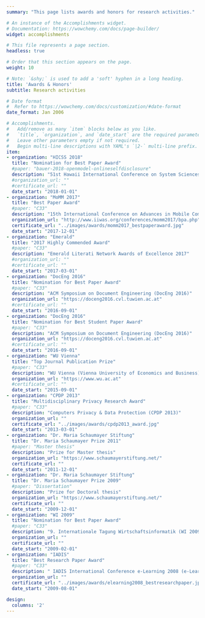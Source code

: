 ```yaml
---
summary: "This page lists awards and honors for research activities."  # Add a page description.

# An instance of the Accomplishments widget.
# Documentation: https://wowchemy.com/docs/page-builder/
widget: accomplishments

# This file represents a page section.
headless: true

# Order that this section appears on the page.
weight: 10

# Note: `&shy;` is used to add a 'soft' hyphen in a long heading.
title: 'Awards & Honors'
subtitle: Research activities

# Date format
#  Refer to https://wowchemy.com/docs/customization/#date-format
date_format: Jan 2006

# Accomplishments.
#   Add/remove as many `item` blocks below as you like.
#   `title`, `organization`, and `date_start` are the required parameters.
#   Leave other parameters empty if not required.
#   Begin multi-line descriptions with YAML's `|2-` multi-line prefix.
item:
- organization: "HICSS 2018"
  title: "Nomination for Best Paper Award"
  #paper: "bauer-2018-openmodel-onlineselfdisclosure"
  description: "51st Hawaii International Conference on System Sciences (HICSS 2018)"
  #organization_url: ""
  #certificate_url: ""
  date_start: "2018-01-01"
- organization: "MoMM 2017"
  title: "Best Paper Award"
  #paper: "C33"
  description: "15th International Conference on Advances in Mobile Computing & Multimedia"
  organization_url: "http://www.iiwas.org/conferences/momm2017/bpa.php"
  certificate_url: "../images/awards/momm2017_bestpaperaward.jpg"
  date_start: "2017-12-01"
- organization: "Emerald"
  title: "2017 Highly Commended Award"
  #paper: "C33"
  description: "Emerald Literati Network Awards of Excellence 2017"
  #organization_url: ""
  #certificate_url: ""
  date_start: "2017-03-01"
- organization: "DocEng 2016"
  title: "Nomination for Best Paper Award"
  #paper: "C33"
  description: "ACM Symposium on Document Engineering (DocEng 2016)"
  organization_url: "https://doceng2016.cvl.tuwien.ac.at"
  #certificate_url: ""
  date_start: "2016-09-01"
- organization: "DocEng 2016"
  title: "Nomination for Best Student Paper Award"
  #paper: "C33"
  description: "ACM Symposium on Document Engineering (DocEng 2016)"
  organization_url: "https://doceng2016.cvl.tuwien.ac.at"
  #certificate_url: ""
  date_start: "2016-09-01"
- organization: "WU Vienna"
  title: "Top Journal Publication Prize"
  #paper: "C33"
  description: "WU Vienna (Vienna University of Economics and Business)"
  organization_url: "https://www.wu.ac.at"
  #certificate_url: ""
  date_start: "2015-09-01"
- organization: "CPDP 2013"
  title: "Multidisciplinary Privacy Research Award"
  #paper: "C33"
  description: "Computers Privacy & Data Protection (CPDP 2013)"
  organization_url: ""
  certificate_url: "../images/awards/cpdp2013_award.jpg"
  date_start: "2013-03-01"
- organization: "Dr. Maria Schaumayer Stiftung"
  title: "Dr. Maria Schaumayer Prize 2011"
  #paper: "Master thesis"
  description: "Prize for Master thesis"
  organization_url: "https://www.schaumayerstiftung.net/"
  certificate_url: ""
  date_start: "2011-12-01"
- organization: "Dr. Maria Schaumayer Stiftung"
  title: "Dr. Maria Schaumayer Prize 2009"
  #paper: "Dissertation"
  description: "Prize for Doctoral thesis"
  organization_url: "https://www.schaumayerstiftung.net/"
  certificate_url: ""
  date_start: "2009-12-01"
- organization: "WI 2009"
  title: "Nomination for Best Paper Award"
  #paper: "C33"
  description: "9. Internationale Tagung Wirtschaftsinformatik (WI 2009)"
  organization_url: ""
  certificate_url: ""
  date_start: "2009-02-01"
- organization: "IADIS"
  title: "Best Research Paper Award"
  #paper: "C33"
  description: " IADIS International Conference e-Learning 2008 (e-Learning 2008) part of MCCSIS 2008"
  organization_url: ""
  certificate_url: "../images/awards/elearning2008_bestresearchpaper.jpeg"
  date_start: "2009-08-01"

design:
  columns: '2' 
---
```


